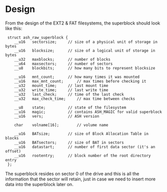 # Design #

From the design of the EXT2 & FAT filesystems, the superblock should look like this:

```
 struct ash_raw_superblock {
	__u16	sectorsize;		// size of a physical unit of storage in bytes
	__u16	blocksize;		// size of a logical unit of storage in bytes
	__u32	maxblocks;		// number of blocks
	__u64	maxsectors;		// number of sectors
	__u8	blockbits;		// how many bits to represent blocksize
	
	__u16	mnt_count;		// how many times it was mounted
	__u16	max_mnt_count;		// max times before checking it
	__u32	mount_time;		// last mount time
	__u32	write_time;		// last write time
	__u32	last_check;		// time of the last check
	__u32	max_check_time;		// max time between checks

	__u8	state;			// state of the filesystem	
	__u16	magic;			// contains ASH_MAGIC for valid superblock
	__u16	vers;			// ASH version
	
	char	volname[16];		// volume name
	
	__u16	BATsize;		// size of Block Allocation Table in blocks
	__u16	BATsectors;		// size of BAT in sectors
	__u16	datastart;		// number of first data sector (it's an offset)
	__u16	rootentry;		// block number of the root directory entry
 };
```

The superblock resides on sector 0 of the drive and this is all the information that the sector will retain, just in case we need to insert more data into the superblock later on.